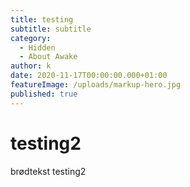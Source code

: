 ```yaml
---
title: testing
subtitle: subtitle
category:
  - Hidden
  - About Awake
author: k
date: 2020-11-17T00:00:00.000+01:00
featureImage: /uploads/markup-hero.jpg
published: true
---
```

# **testing2**

brødtekst testing2